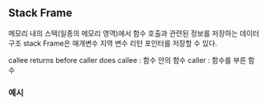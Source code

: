 ## Stack Frame
메모리 내의 스택(일종의 메모리 영역)에서 함수 호출과 관련된 정보를 저장하는 데이터 구조
stack Frame은 
매개변수
지역 변수
리턴 포인터를 저장할 수 있다.

callee returns before caller does 
callee : 함수 안의 함수
caller : 함수를 부른 함수

### 예시
